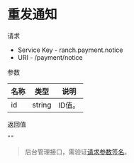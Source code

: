 # 重发通知

请求
- Service Key - ranch.payment.notice
- URI - /payment/notice

参数

|名称|类型|说明|
|---|---|---|
|id|string|ID值。|

返回值
```text
""
```

> 后台管理接口，需验证[请求参数签名](https://github.com/heisedebaise/tephra/blob/master/tephra-ctrl/doc/sign.md)。
